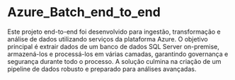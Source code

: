 # Azure_Batch_end_to_end
Este projeto end-to-end foi desenvolvido para ingestão, transformação e análise de dados utilizando serviços da plataforma Azure. O objetivo principal é extrair dados de um banco de dados SQL Server on-premise, armazená-los e processá-los em várias camadas, garantindo governança e segurança durante todo o processo. A solução culmina na criação de um pipeline de dados robusto e preparado para análises avançadas.
